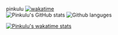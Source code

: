 pinkulu
[![wakatime](https://wakatime.com/badge/user/65c2d7a3-d26a-4320-bdc8-8dc69f81b848.svg)](https://wakatime.com/@65c2d7a3-d26a-4320-bdc8-8dc69f81b848) \
![Pinkulu's GitHub stats](https://github-readme-stats.vercel.app/api?username=pinkulu&show_icons=true&theme=radical)
![Github languges](https://github-readme-stats.vercel.app/api/top-langs/?username=pinkulu&layout=compact&theme=radical)

[![Pinkulu's wakatime stats](https://github-readme-stats.vercel.app/api/wakatime?username=pinkulu&theme=radical)](https://github.com/anuraghazra/github-readme-stats)

